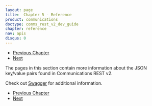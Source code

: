 ```yaml
---
layout: page
title:  Chapter 5 - Reference
product: communications
doctype: comms_rest_v2_dev_guide
chapter: reference
nav: apis
disqus: 0
---
```


<ul class="pager">
  <li class="previous"><a href="/communications/dev-guide_rest_v2/customizing-transactions"><i class="glyphicon glyphicon-chevron-left"></i>Previous Chapter</a></li>
  <li class="next"><a href="/communications/dev-guide_rest_v2/reference/calc-taxes-request/">Next<i class="glyphicon glyphicon-chevron-right"></i></a></li>
</ul>

The pages in this section contain more information about the JSON key/value pairs found in Communications REST v2.

Check out <a class="dev-guide-link" href="https://communications.avalara.net/API/AFCSaaSProTax/">Swagger</a> for additional information.

<ul class="pager">
  <li class="previous"><a href="/communications/dev-guide_rest_v2/customizing-transactions"><i class="glyphicon glyphicon-chevron-left"></i>Previous Chapter</a></li>
  <li class="next"><a href="/communications/dev-guide_rest_v2/reference/calc-taxes-request/">Next<i class="glyphicon glyphicon-chevron-right"></i></a></li>
</ul>